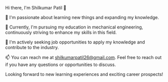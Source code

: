 Hi there, I'm Shilkumar Patil 👋

👀 I'm passionate about learning new things and expanding my knowledge.

🌱 Currently, I'm pursuing my education in mechanical engineering, continuously striving to enhance my skills in this field.

💞️ I'm actively seeking job opportunities to apply my knowledge and contribute to the industry.

📫 You can reach me at shilkumarpatil26@gmail.com. Feel free to reach out if you have any questions or opportunities to discuss.

Looking forward to new learning experiences and exciting career prospects!
